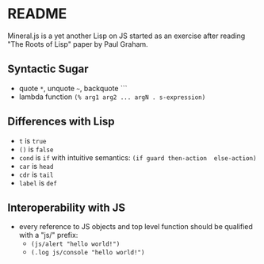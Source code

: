 # README

Mineral.js is a yet another Lisp on JS started as an exercise after reading "The Roots of Lisp" paper by Paul Graham.

## Syntactic Sugar

 - quote `*`, unquote `~`, backquote `\``
 - lambda function `(% arg1 arg2 ... argN . s-expression)`

## Differences with Lisp

 - `t` is `true`
 - `()` is `false`
 - `cond` is `if` with intuitive semantics: `(if guard then-action  else-action)`
 - `car` is `head`
 - `cdr` is `tail`
 - `label` is `def`

 ## Interoperability with JS

 - every reference to JS objects and top level function should be qualified with a "js/" prefix:
    - `(js/alert "hello world!")`
    - `(.log js/console "hello world!")`
